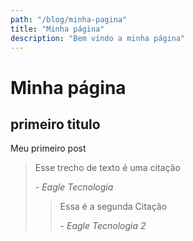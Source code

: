 ```yaml
---
path: "/blog/minha-pagina"
title: "Minha página"
description: "Bem vindo a minha página"
---
```


# Minha página

## primeiro titulo

Meu primeiro post

> Esse trecho de texto é uma citação
> 
> <cite>- Eagle Tecnologia</cite>
>> Essa é a segunda Citação
>> 
>> <cite>- Eagle Tecnologia 2</cite>